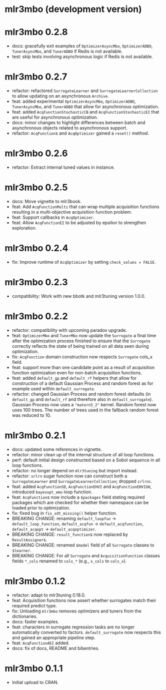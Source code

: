 # mlr3mbo (development version)

# mlr3mbo 0.2.8

* docs: gracefully exit examples of `OptimizerAsyncMbo`, `OptimizerADBO`, `TunerAsyncMbo`, and `TunerADBO` if Redis is not available.
* test: skip tests involving asynchronous logic if Redis is not available.

# mlr3mbo 0.2.7

* refactor: refactored `SurrogateLearner` and `SurrogateLearnerCollection` to allow updating on an asynchronous `Archive`.
* feat: added experimental `OptimizerAsyncMbo`, `OptimizerADBO`, `TunerAsyncMbo`, and `TunerADBO` that allow for asynchronous optimization.
* feat: added `AcqFunctionStochasticCB` and `AcqFunctionStochasticEI` that are useful for asynchronous optimization.
* docs: minor changes to highlight differences between batch and asynchronous objects related to asynchronous support.
* refactor: `AcqFunction`s and `AcqOptimizer` gained a `reset()` method.

# mlr3mbo 0.2.6

* refactor: Extract internal tuned values in instance.

# mlr3mbo 0.2.5

* docs: Move vignette to mlr3book.
* feat: Add `AcqFunctionMulti` that can wrap multiple acquisition functions resulting in a multi-objective acquisition function problem.
* feat: Support callbacks in `AcqOptimizer`.
* feat: Allow `AcqFunctionEI` to be adjusted by epsilon to strengthen exploration.

# mlr3mbo 0.2.4

* fix: Improve runtime of `AcqOptimizer` by setting `check_values = FALSE`.

# mlr3mbo 0.2.3

* compatibility: Work with new bbotk and mlr3tuning version 1.0.0.

# mlr3mbo 0.2.2

* refactor: compatibility with upcoming paradox upgrade.
* feat: `OptimizerMbo` and `TunerMbo` now update the `Surrogate` a final time after the optimization process finished to
        ensure that the `Surrogate` correctly reflects the state of being trained on all data seen during optimization.
* fix: `AcqFunction` domain construction now respects `Surrogate` cols_x field.
* feat: support more than one candidate point as a result of acquisition function optimization even for
        non-batch acquisition functions.
* feat: added `default_gp` and `default_rf` helpers that allow for construction of a default
        Gaussian Process and random forest as for example used within `default_surrogate`.
* refactor: changed Gaussian Process and random forest defaults (in `default_gp` and `default_rf` and therefore also in
            `default_surrogate`). Gaussian Process now uses a `"matern5_2"` kernel. Random forest now uses 100 trees.
            The number of trees used in the fallback random forest was reduced to 10.

# mlr3mbo 0.2.1

* docs: updated some references in vignette.
* refactor: minor clean up of the internal structure of all loop functions.
* perf: default initial design constructed based on a Sobol sequence in all loop functions.
* refactor: no longer depend on `mlr3tuning` but import instead.
* refactor: `srlrn` sugar function now can construct both a `SurrogateLearner` and
            `SurrogateLearnerCollection`; dropped `srlrnc`.
* feat: added `AcqFunctionSD`, `AcqFunctionEHVI` and `AcqFunctionEHVIGH`, introduced
        `bayesopt_emo` loop function.
* feat: `AcqFunction`s now include a `$packages` field stating required packages which are checked
        for whether their namespace can be loaded prior to optimization.
* fix: fixed bug in `fix_xdt_missing()` helper function.
* BREAKING CHANGE: renaming `default_loopfun` -> `default_loop_function`,
                   `default_acqfun` -> `default_acqfunction`,
                   `default_acqopt` -> `default_acqoptimizer`.
* BREAKING CHANGE: `result_function`s now replaced by `ResultAssigner`s.
* BREAKING CHANGE: renamed `$model` field of all `Surrogate` classes to `$learner`.
* BREAKING CHANGE: For all `Surrogate` and `AcquisitionFunction` classes fields `*_cols` renamed to
                   `cols_*` (e.g., `x_cols` to `cols_x`).

# mlr3mbo 0.1.2

* refactor: adapt to mlr3tuning 0.18.0.
* feat: Acquisition functions now assert whether surrogates match their required predict type.
* fix: Unloading `mlr3mbo` removes optimizers and tuners from the dictionaries.
* docs: faster examples.
* feat: characters in surrogate regression tasks are no longer automatically converted to factors.
        `default_surrogate` now respects this and gained an appropriate pipeline step.
* feat: `AcqFunctionAEI` added.
* docs: fix of docs, README and bibentries.

# mlr3mbo 0.1.1

* Initial upload to CRAN.

